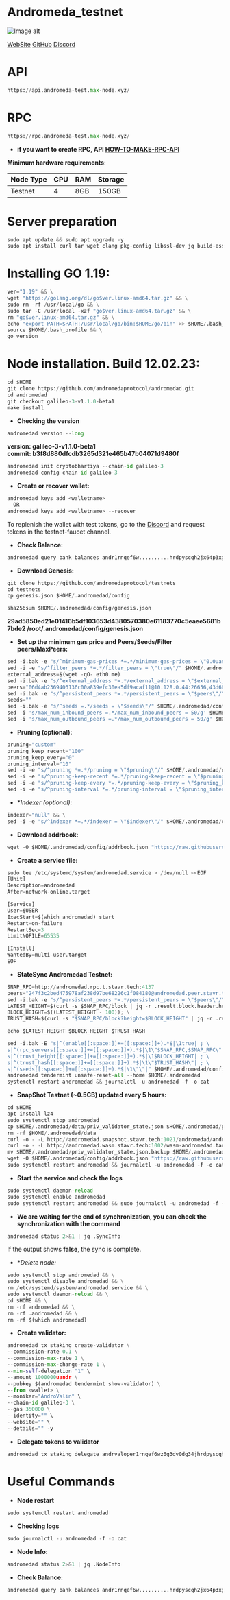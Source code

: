 # Andromeda_testnet
![Image alt](https://github.com/Node-max/HOW-TO-MAKE-RPC-API/blob/main/foto/mmWl_G3q.jpg)

[WebSite](https://andromedaprotocol.io/) 
[GitHub](https://github.com/andromedaprotocol) 
[Discord](https://discord.gg/fnfwb3SJ)

# API
```python
https://api.andromeda-test.max-node.xyz/
```

# RPC
```python
https://rpc.andromeda-test.max-node.xyz/
```
- **if you want to create RPC, API [HOW-TO-MAKE-RPC-API](https://github.com/Node-max/HOW-TO-MAKE-RPC-API)**


**Minimum hardware requirements**:

| Node Type |CPU | RAM  | Storage  | 
|-----------|----|------|----------|
| Testnet   |   4|  8GB | 150GB    |

# Server preparation
```python
sudo apt update && sudo apt upgrade -y
sudo apt install curl tar wget clang pkg-config libssl-dev jq build-essential bsdmainutils git make ncdu gcc git jq chrony liblz4-tool -y
```

# Installing GO 1.19:
```python
ver="1.19" && \
wget "https://golang.org/dl/go$ver.linux-amd64.tar.gz" && \
sudo rm -rf /usr/local/go && \
sudo tar -C /usr/local -xzf "go$ver.linux-amd64.tar.gz" && \
rm "go$ver.linux-amd64.tar.gz" && \
echo "export PATH=$PATH:/usr/local/go/bin:$HOME/go/bin" >> $HOME/.bash_profile && \
source $HOME/.bash_profile && \
go version
```

# Node installation. Build 12.02.23:
```python
cd $HOME
git clone https://github.com/andromedaprotocol/andromedad.git
cd andromedad
git checkout galileo-3-v1.1.0-beta1 
make install
```
- **Checking the version**
```python
andromedad version --long
```
**version: galileo-3-v1.1.0-beta1** \
**commit: b3f8d880dfcdb3265d321e465b47b04071d9480f**
```python
andromedad init cryptobhartiya --chain-id galileo-3
andromedad config chain-id galileo-3
```

- **Create or recover wallet:**
```python
andromedad keys add <walletname>
  OR
andromedad keys add <walletname> --recover
```
To replenish the wallet with test tokens, go to the [Discord](https://discord.gg/fnfwb3SJ)  and request tokens in the testnet-faucet channel.

- **Check Balance:**
```python
andromedad query bank balances andr1rnqef6w..........hrdpyscqh2jx64p3xgc
```

- **Download Genesis:**
```python
git clone https://github.com/andromedaprotocol/testnets
cd testnets
cp genesis.json $HOME/.andromedad/config
```
```python
sha256sum $HOME/.andromedad/config/genesis.json
```
**29ad5850ed21e01416b5df103653d4380570380e61183770c5eaee5681b7bde2 /root/.andromedad/config/genesis.json**

- **Set up the minimum gas price and Peers/Seeds/Filter peers/MaxPeers:**
```python
sed -i.bak -e "s/^minimum-gas-prices *=.*/minimum-gas-prices = \"0.0uandr\"/;" ~/.andromedad/config/app.toml
sed -i -e "s/^filter_peers *=.*/filter_peers = \"true\"/" $HOME/.andromedad/config/config.toml
external_address=$(wget -qO- eth0.me) 
sed -i.bak -e "s/^external_address *=.*/external_address = \"$external_address:26656\"/" $HOME/.andromedad/config/config.toml
peers="06d4ab2369406136c00a839efc30ea5df9acaf11@10.128.0.44:26656,43d667323445c8f4d450d5d5352f499fa04839a8@192.168.0.237:26656,29a9c5bfb54343d25c89d7119fade8b18201c503@192.168.101.79:26656,6006190d5a3a9686bbcce26abc79c7f3f868f43a@37.252.184.230:26656"
sed -i.bak -e "s/^persistent_peers *=.*/persistent_peers = \"$peers\"/" $HOME/.andromedad/config/config.toml
seeds=""
sed -i.bak -e "s/^seeds =.*/seeds = \"$seeds\"/" $HOME/.andromedad/config/config.toml
sed -i 's/max_num_inbound_peers =.*/max_num_inbound_peers = 50/g' $HOME/.andromedad/config/config.toml
sed -i 's/max_num_outbound_peers =.*/max_num_outbound_peers = 50/g' $HOME/.andromedad/config/config.toml
```

- **Pruning (optional):**
```python
pruning="custom"
pruning_keep_recent="100"
pruning_keep_every="0"
pruning_interval="10"
sed -i -e "s/^pruning *=.*/pruning = \"$pruning\"/" $HOME/.andromedad/config/app.toml
sed -i -e "s/^pruning-keep-recent *=.*/pruning-keep-recent = \"$pruning_keep_recent\"/" $HOME/.andromedad/config/app.toml
sed -i -e "s/^pruning-keep-every *=.*/pruning-keep-every = \"$pruning_keep_every\"/" $HOME/.andromedad/config/app.toml
sed -i -e "s/^pruning-interval *=.*/pruning-interval = \"$pruning_interval\"/" $HOME/.andromedad/config/app.toml
```
- **Indexer (optional):*
```python
indexer="null" && \
sed -i -e "s/^indexer *=.*/indexer = \"$indexer\"/" $HOME/.andromedad/config/config.toml
```

- **Download addrbook:**
```python
wget -O $HOME/.andromedad/config/addrbook.json "https://raw.githubusercontent.com/obajay/nodes-Guides/main/AndromedaProtocol/addrbook.json"
```
- **Create a service file:**
```python
sudo tee /etc/systemd/system/andromedad.service > /dev/null <<EOF
[Unit]
Description=andromedad
After=network-online.target

[Service]
User=$USER
ExecStart=$(which andromedad) start
Restart=on-failure
RestartSec=3
LimitNOFILE=65535

[Install]
WantedBy=multi-user.target
EOF
```

- **StateSync Andromedad Testnet:**
```python
SNAP_RPC=http://andromedad.rpc.t.stavr.tech:4137
peers="247f3c2bed475978af238d97be68226c1f084180@andromedad.peer.stavr.tech:4376"
sed -i.bak -e "s/^persistent_peers *=.*/persistent_peers = \"$peers\"/" $HOME/.andromedad/config/config.toml
LATEST_HEIGHT=$(curl -s $SNAP_RPC/block | jq -r .result.block.header.height); \
BLOCK_HEIGHT=$((LATEST_HEIGHT - 100)); \
TRUST_HASH=$(curl -s "$SNAP_RPC/block?height=$BLOCK_HEIGHT" | jq -r .result.block_id.hash)

echo $LATEST_HEIGHT $BLOCK_HEIGHT $TRUST_HASH

sed -i.bak -E "s|^(enable[[:space:]]+=[[:space:]]+).*$|\1true| ; \
s|^(rpc_servers[[:space:]]+=[[:space:]]+).*$|\1\"$SNAP_RPC,$SNAP_RPC\"| ; \
s|^(trust_height[[:space:]]+=[[:space:]]+).*$|\1$BLOCK_HEIGHT| ; \
s|^(trust_hash[[:space:]]+=[[:space:]]+).*$|\1\"$TRUST_HASH\"| ; \
s|^(seeds[[:space:]]+=[[:space:]]+).*$|\1\"\"|" $HOME/.andromedad/config/config.toml
andromedad tendermint unsafe-reset-all --home $HOME/.andromedad
systemctl restart andromedad && journalctl -u andromedad -f -o cat
```

- **SnapShot Testnet (~0.5GB) updated every 5 hours:**
```python
cd $HOME
apt install lz4
sudo systemctl stop andromedad
cp $HOME/.andromedad/data/priv_validator_state.json $HOME/.andromedad/priv_validator_state.json.backup
rm -rf $HOME/.andromedad/data
curl -o - -L http://andromedad.snapshot.stavr.tech:1021/andromedad/andromedad-snap.tar.lz4 | lz4 -c -d - | tar -x -C $HOME/.andromedad --strip-components 2
curl -o - -L http://andromedad.wasm.stavr.tech:1002/wasm-andromedad.tar.lz4 | lz4 -c -d - | tar -x -C $HOME/.andromedad --strip-components 2
mv $HOME/.andromedad/priv_validator_state.json.backup $HOME/.andromedad/data/priv_validator_state.json
wget -O $HOME/.andromedad/config/addrbook.json "https://raw.githubusercontent.com/obajay/nodes-Guides/main/AndromedaProtocol/addrbook.json"
sudo systemctl restart andromedad && journalctl -u andromedad -f -o cat
```

- **Start the service and check the logs**
```python
sudo systemctl daemon-reload
sudo systemctl enable andromedad
sudo systemctl restart andromedad && sudo journalctl -u andromedad -f -o cat
```
- **We are waiting for the end of synchronization, you can check the synchronization with the command**
```python
andromedad status 2>&1 | jq .SyncInfo
```
If the output shows **false**, the sync is complete.

- **Delete node:*
```python
sudo systemctl stop andromedad && \
sudo systemctl disable andromedad && \
rm /etc/systemd/system/andromedad.service && \
sudo systemctl daemon-reload && \
cd $HOME && \
rm -rf andromedad && \
rm -rf .andromedad && \
rm -rf $(which andromedad)
```

- **Create validator:**
```python
andromedad tx staking create-validator \
--commission-rate 0.1 \
--commission-max-rate 1 \
--commission-max-change-rate 1 \
--min-self-delegation "1" \
--amount 1000000uandr \
--pubkey $(andromedad tendermint show-validator) \
--from <wallet> \
--moniker="AndroValin" \
--chain-id galileo-3 \
--gas 350000 \
--identity="" \
--website="" \
--details="" -y
```

- **Delegate tokens to validator**
```python
andromedad tx staking delegate andrvaloper1rnqef6wz6g3dv0dg34jhrdpyscqh2jx6u88ssz 1000000uandr --from andr1rnqef6wz6g3dv0dg34jhrdpyscqh2jx64p3xgc --chain-id $CHAIN_ID --fees 5000uandr
```

# Useful Commands
- **Node restart**
```python
sudo systemctl restart andromedad
```
- **Checking logs**
```python
sudo journalctl -u andromedad -f -o cat
```
- **Node Info:**
```python
andromedad status 2>&1 | jq .NodeInfo
```
- **Check Balance:**
```python
andromedad query bank balances andr1rnqef6w..........hrdpyscqh2jx64p3xgc
```























